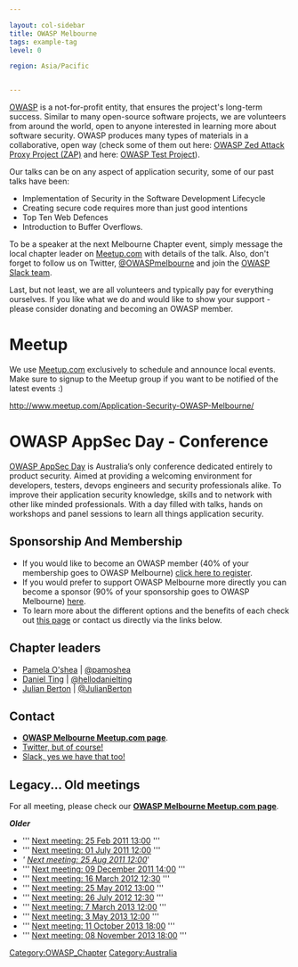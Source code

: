 ```yaml
---

layout: col-sidebar
title: OWASP Melbourne
tags: example-tag
level: 0

region: Asia/Pacific


---
```

[OWASP](https://www.owasp.org/) is a not-for-profit entity, that ensures
the project's long-term success. Similar to many open-source software
projects, we are volunteers from around the world, open to anyone
interested in learning more about software security. OWASP produces many
types of materials in a collaborative, open way (check some of them out
here: [OWASP Zed Attack Proxy Project
(ZAP)](OWASP_Zed_Attack_Proxy_Project "wikilink") and here: [OWASP Test
Project](OWASP_Test_Project "wikilink")).

Our talks can be on any aspect of application security, some of our past
talks have been:

  - Implementation of Security in the Software Development Lifecycle
  - Creating secure code requires more than just good intentions
  - Top Ten Web Defences
  - Introduction to Buffer Overflows.

To be a speaker at the next Melbourne Chapter event, simply message the
local chapter leader on
[Meetup.com](https://www.meetup.com/Application-Security-OWASP-Melbourne/)
with details of the talk. Also, don't forget to follow us on Twitter,
[@OWASPmelbourne](https://twitter.com/OWASPmelbourne) and join the
[OWASP Slack team](https://owasp.herokuapp.com/).

Last, but not least, we are all volunteers and typically pay for
everything ourselves. If you like what we do and would like to show your
support - please consider donating and becoming an OWASP member. 

# Meetup

We use
[Meetup.com](http://www.meetup.com/Application-Security-OWASP-Melbourne/)
exclusively to schedule and announce local events. Make sure to signup
to the Meetup group if you want to be notified of the latest events :)

<http://www.meetup.com/Application-Security-OWASP-Melbourne/>

# OWASP AppSec Day - Conference

[OWASP AppSec Day](https://appsecday.io/) is Australia’s only conference
dedicated entirely to product security. Aimed at providing a welcoming
environment for developers, testers, devops engineers and security
professionals alike. To improve their application security knowledge,
skills and to network with other like minded professionals. With a day
filled with talks, hands on workshops and panel sessions to learn all
things application security.

## Sponsorship And Membership

  - If you would like to become an OWASP member (40% of your membership
    goes to OWASP Melbourne) [click here to
    register](http://myowasp.force.com/memberappregion).
  - If you would prefer to support OWASP Melbourne more directly you can
    become a sponsor (90% of your sponsorship goes to OWASP Melbourne)
    [here](https://www.regonline.com/Register/Checkin.aspx?EventId=1044369).
  - To learn more about the different options and the benefits of each
    check out [this page](https://www.owasp.org/index.php/Membership) or
    contact us directly via the links below.

## Chapter leaders

  - [Pamela O'shea](Mailto:Pamela.oshea@owasp.org) |
    [@pamoshea](https://twitter.com/pamoshea)
  - [Daniel Ting](mailto:Daniel.ting@owasp.org) |
    [@hellodanielting](https://twitter.com/hellodanielting)
  - [Julian Berton](mailto:julian.berton@owasp.org) |
    [@JulianBerton](https://twitter.com/JulianBerton)

## Contact

  - **[OWASP Melbourne Meetup.com
    page](http://www.meetup.com/Application-Security-OWASP-Melbourne)**.
  - [Twitter, but of course\!](http://twitter.com/OWASPmelbourne)
  - [Slack, yes we have that too\!](http://owaspslack.com/)

## Legacy... Old meetings

For all meeting, please check our **[OWASP Melbourne Meetup.com
page](http://www.meetup.com/Application-Security-OWASP-Melbourne)**.


***Older***

  - ''' [Next meeting: 25
    Feb 2011 13:00](http://www.owasp.org/index.php/Melbourne/meetings/25feb2011)
    '''
  - ''' [Next meeting: 01
    July 2011 12:00](http://www.owasp.org/index.php/Melbourne/meetings/01jul2011)
    '''
  - *' [Next meeting: 25
    Aug 2011 12:00](http://www.owasp.org/index.php/Melbourne/meetings/25aug2011)*'
  - ''' [Next meeting: 09
    December 2011 14:00](http://www.owasp.org/index.php/Melbourne/meetings/09dec2011)
    '''
  - ''' [Next meeting: 16
    March 2012 12:30](http://www.owasp.org/index.php/Melbourne/meetings/16mar2012)
    '''
  - ''' [Next meeting: 25
    May 2012 13:00](http://www.owasp.org/index.php/Melbourne/meetings/25may2012)
    '''
  - ''' [Next meeting: 26
    July 2012 12:30](http://www.owasp.org/index.php/Melbourne/meetings/26jul2012)
    '''
  - ''' [Next meeting: 7
    March 2013 12:00](http://www.owasp.org/index.php/Melbourne/meetings/7March2013)
    '''
  - ''' [Next meeting: 3
    May 2013 12:00](http://www.owasp.org/index.php/Melbourne/meetings/3May2013)
    '''
  - ''' [Next meeting: 11
    October 2013 18:00](http://www.owasp.org/index.php/Melbourne/meetings/11Oct2013)
    '''
  - ''' [Next meeting: 08
    November 2013 18:00](http://www.owasp.org/index.php/Melbourne/meetings/8Nov2013)
    '''



[Category:OWASP_Chapter](Category:OWASP_Chapter "wikilink")
[Category:Australia](Category:Australia "wikilink")
